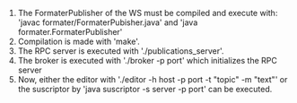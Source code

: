 1. The FormaterPublisher of the WS must be compiled and execute with: 'javac formater/FormaterPubisher.java' and 'java formater.FormaterPublisher'
2. Compilation is made with 'make'.
3. The RPC server is executed with './publications_server'.
4. The broker is executed with './broker -p port' which initializes the RPC server
5. Now, either the editor with './editor -h host -p port -t "topic" -m "text"' or the suscriptor by 'java suscriptor -s server -p port' can be executed.
